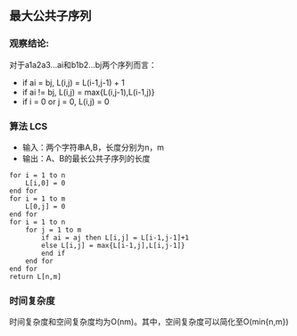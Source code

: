 ## 最大公共子序列
### 观察结论:
对于a1a2a3...ai和b1b2...bj两个序列而言：
* if ai = bj, L(i,j) = L(i-1,j-1) + 1
* if ai != bj, L(i,j) = max{L(i,j-1),L(i-1,j)}
* if i = 0 or j = 0, L(i,j) = 0

### 算法 LCS
* 输入：两个字符串A,B，长度分别为n，m
* 输出：A、B的最长公共子序列的长度
```
for i = 1 to n
    L[i,0] = 0
end for
for i = 1 to m
    L[0,j] = 0
end for
for i = 1 to n
    for j = 1 to m
        if ai = aj then L[i,j] = L[i-1,j-1]+1
        else L[i,j] = max{L[i-1,j],L[i,j-1]}
        end if
    end for
end for
return L[n,m]
```
### 时间复杂度
时间复杂度和空间复杂度均为O(nm)。其中，空间复杂度可以简化至O(min{n,m})